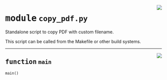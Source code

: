 <!-- markdownlint-disable -->

<a href="https://github.com/henriqueslab/rxiv-maker/blob/main/src/py/commands/copy_pdf.py#L0"><img align="right" style="float:right;" src="https://img.shields.io/badge/-source-cccccc?style=flat-square"></a>

# <kbd>module</kbd> `copy_pdf.py`
Standalone script to copy PDF with custom filename. 

This script can be called from the Makefile or other build systems. 


---

<a href="https://github.com/henriqueslab/rxiv-maker/blob/main/src/py/commands/copy_pdf.py#L18"><img align="right" style="float:right;" src="https://img.shields.io/badge/-source-cccccc?style=flat-square"></a>

## <kbd>function</kbd> `main`

```python
main()
```






